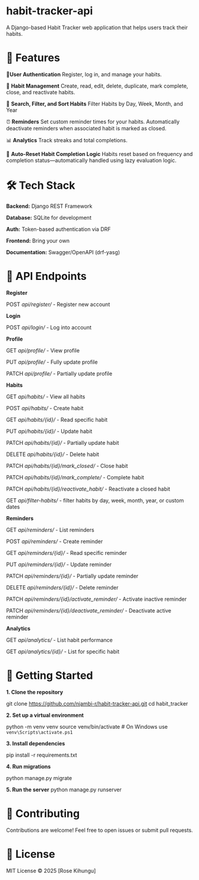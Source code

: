 # habit-tracker-api
A Django-based Habit Tracker web application that helps users track their habits.

# 🚀 Features

🔐**User Authentication**
Register, log in, and manage your habits.

📆 **Habit Management**
Create, read, edit, delete, duplicate, mark complete, close, and reactivate habits.

🔎 **Search, Filter, and Sort Habits**
Filter Habits by Day, Week, Month, and Year

⏰ **Reminders**
Set custom reminder times for your habits. Automatically deactivate reminders when associated habit is marked as closed.

📊 **Analytics**
Track streaks and total completions.

🔁 **Auto-Reset Habit Completion Logic**
Habits reset based on frequency and completion status—automatically handled using lazy evaluation logic.

# 🛠️ Tech Stack
**Backend:** Django REST Framework

**Database:** SQLite for development

**Auth:** Token-based authentication via DRF

**Frontend:** Bring your own 

**Documentation:** Swagger/OpenAPI (drf-yasg)

# 🧪 API Endpoints
**Register**

POST *api/register/*    - Register new account

**Login**

POST *api/login/*   - Log into account

**Profile**

GET *api/profile/*  - View profile

PUT *api/profile/*  - Fully update profile

PATCH *api/profile/*    - Partially update profile

**Habits**

GET *api/habits/*   - View all habits

POST *api/habits/*  - Create habit

GET *api/habits/{id}/*  - Read specific habit

PUT *api/habits/{id}/*  - Update habit

PATCH *api/habits/{id}/*    - Partially update habit

DELETE *api/habits/{id}/*   - Delete habit

PATCH *api/habits/{id}/mark_closed/*    - Close habit

PATCH *api/habits/{id}/mark_complete/*  - Complete habit

PATCH *api/habits/{id}/reactivate_habit/*   - Reactivate a closed habit

GET *api/filter-habits/*    - filter habits by day, week, month, year, or custom dates

**Reminders**

GET *api/reminders/*    - List reminders

POST *api/reminders/*   - Create reminder

GET *api/reminders/{id}/*   - Read specific reminder

PUT *api/reminders/{id}/*   - Update reminder

PATCH *api/reminders/{id}/* - Partially update reminder

DELETE *api/reminders/{id}/*    - Delete reminder

PATCH *api/reminders/{id}/activate_reminder/*   - Activate inactive reminder

PATCH *api/reminders/{id}/deactivate_reminder/* - Deactivate active reminder

**Analytics**

GET *api/analytics/*    - List habit performance

GET *api/analytics/{id}/*   - List for specific habit

# 🚦 Getting Started
**1. Clone the repository**

git clone https://github.com/njambi-r/habit-tracker-api.git
cd habit_tracker

**2. Set up a virtual environment**

python -m venv venv
source venv/bin/activate  # On Windows use `venv\Scripts\activate.ps1`

**3. Install dependencies**

pip install -r requirements.txt

**4. Run migrations**

python manage.py migrate

**5. Run the server**
python manage.py runserver

# 📝 Contributing
Contributions are welcome! Feel free to open issues or submit pull requests.

# 📃 License
MIT License © 2025 [Rose Kihungu]